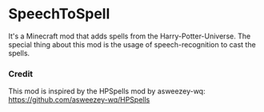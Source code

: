 # SpeechToSpell
It's a Minecraft mod that adds spells from the Harry-Potter-Universe. The special thing about this mod is the usage of speech-recognition to cast the spells.

### Credit
This mod is inspired by the HPSpells mod by asweezey-wq:
<br/>
https://github.com/asweezey-wq/HPSpells
